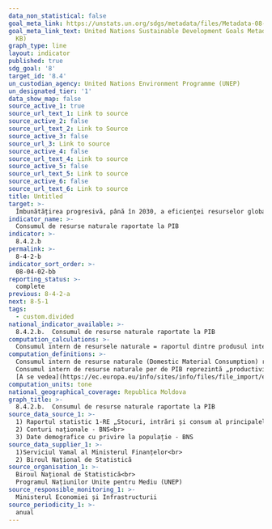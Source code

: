 ```yaml
---
data_non_statistical: false
goal_meta_link: https://unstats.un.org/sdgs/metadata/files/Metadata-08-04-02.pdf
goal_meta_link_text: United Nations Sustainable Development Goals Metadata (PDF 58.7
  KB)
graph_type: line
layout: indicator
published: true
sdg_goal: '8'
target_id: '8.4'
un_custodian_agency: United Nations Environment Programme (UNEP)
un_designated_tier: '1'
data_show_map: false
source_active_1: true
source_url_text_1: Link to source
source_active_2: false
source_url_text_2: Link to Source
source_active_3: false
source_url_3: Link to source
source_active_4: false
source_url_text_4: Link to source
source_active_5: false
source_url_text_5: Link to source
source_active_6: false
source_url_text_6: Link to source
title: Untitled
target: >-
  Îmbunătățirea progresivă, până în 2030, a eficienței resurselor globale pentru consum și producție, și decuplarea creșterii economice de degradarea mediului, în conformitate cu Cadrul pentru 10 ani al programelor privind consumul și producția durabilă, în frunte cu țările dezvoltate
indicator_name: >-
  Consumul de resurse naturale raportate la PIB
indicator: >-
  8.4.2.b
permalink: >-
  8-4-2-b
indicator_sort_order: >-
  08-04-02-bb
reporting_status: >-
  complete
previous: 8-4-2-a
next: 8-5-1
tags:
  - custom.divided
national_indicator_available: >-
  8.4.2.b.  Consumul de resurse naturale raportate la PIB
computation_calculations: >-
  Consumul intern de resursele naturale = raportul dintre produsul intern brut (PIB) și consumul intern de resurse naturale în economie (DMC), sau cantitatea totală de materii prime utilizate direct de către o economie (RMC), exprimat în tone
computation_definitions: >-
  Consumul intern de resurse naturale (Domestic Material Consumption) reprezintă valoarea totală a fluxului resurselor extrase în țară și celor importate, cu deducere a fluxului resurselor exportate, exprimat în tone. <br> 
  Consumul intern de resurse naturale per de PIB reprezintă „productivitatea de resurse”  și reflectă asupra nivelul mediu de utilizare a resurselor în economie, dar și asupra comportamentului de utilizare mai economică a resurselor. Intrările din mediu în economie constau în extracțiile de materii prime (minerale, combustibili) și alte tipuri de resurse naturale (biomasă), iar ieșirile sunt văzute ca fluxuri care pornesc din economie către mediu, constând în general în deșeuri și diverse alte emisii.<br> 
  [A se vedea](https://ec.europa.eu/info/sites/info/files/file_import/european-semester_thematic-factsheet_resource-efficiency_ro.pdf)
computation_units: tone
national_geographical_coverage: Republica Moldova
graph_title: >-
  8.4.2.b.  Consumul de resurse naturale raportate la PIB
source_data_source_1: >-
  1) Raportul statistic 1-RE „Stocuri, intrări și consum al principalelor resurse de energie” - BNS<br> 
  2) Conturi naționale - BNS<br> 
  3) Date demografice cu privire la populație - BNS
source_data_supplier_1: >-
  1)Serviciul Vamal al Ministerul Finanțelor<br> 
  2) Biroul Național de Statistică
source_organisation_1: >-
  Biroul Național de Statistică<br> 
  Programul Națiunilor Unite pentru Mediu (UNEP)
source_responsible_monitoring_1: >-
  Ministerul Economiei și Infrastructurii
source_periodicity_1: >-
  anual
---
```


